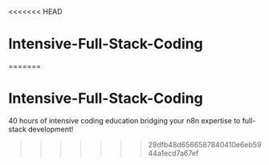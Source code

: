 <<<<<<< HEAD
# Intensive-Full-Stack-Coding 
=======
# Intensive-Full-Stack-Coding
40 hours of intensive coding education bridging your n8n expertise to full-stack development!
>>>>>>> 29dfb48d6566587840410e6eb5944a1ecd7a67ef
